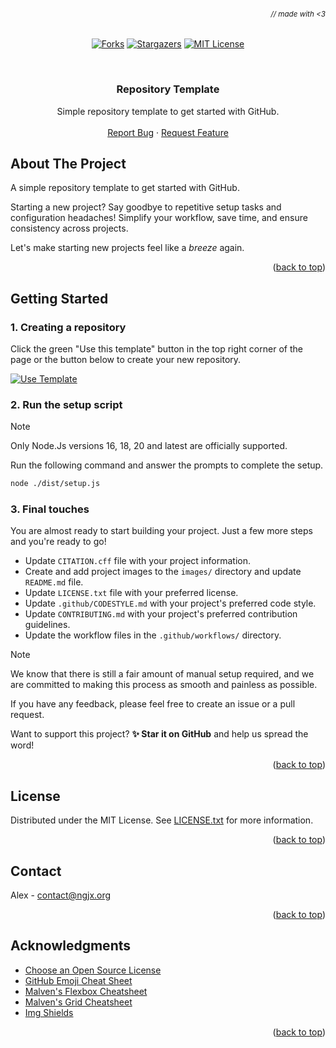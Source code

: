###### _<div align="right"><sub>// made with <3</sub></div>_



<!-- PROJECT SHIELDS -->
<div align="center">

<a href="[forks-url]">[![Forks][forks-shield]][forks-url]</a>
<a href="[stars-url]">[![Stargazers][stars-shield]][stars-url]</a>
<a href="[license-url]">[![MIT License][license-shield]][license-url]</a>

</div>

<!-- PROJECT LOGO -->
<br />
<div align="center">
  <h3 align="center">Repository Template</h3>

  <p align="center">
    Simple repository template to get started with GitHub.
    <br />
    <br />
    <a href="https://github.com/caffeine-addictt/template/issues">Report Bug</a>
    ·
    <a href="https://github.com/caffeine-addictt/template/issues">Request Feature</a>
  </p>
</div>

<!-- ABOUT THE PROJECT -->

## About The Project

A simple repository template to get started with GitHub.

Starting a new project?
Say goodbye to repetitive setup tasks and configuration headaches!
Simplify your workflow, save time, and ensure consistency across projects.

Let's make starting new projects feel like a _breeze_ again.

<p align="right">(<a href="#readme-top">back to top</a>)</p>

## Getting Started

### 1. Creating a repository

Click the green "Use this template" button in the top right corner of the page
or the button below to create your new repository.

[![Use Template][badge-use]][use-url]

### 2. Run the setup script

> [!NOTE]
> Only Node.Js versions 16, 18, 20 and latest are officially supported.

Run the following command and answer the prompts to complete the setup.

```sh
node ./dist/setup.js
```

### 3. Final touches

You are almost ready to start building your project.
Just a few more steps and you're ready to go!

- Update `CITATION.cff` file with your project information.
- Create and add project images to the `images/` directory
  and update `README.md` file.
- Update `LICENSE.txt` file with your preferred license.
- Update `.github/CODESTYLE.md` with your project's preferred code style.
- Update `CONTRIBUTING.md` with your project's preferred contribution guidelines.
- Update the workflow files in the `.github/workflows/` directory.

> [!NOTE]
> We know that there is still a fair amount of manual setup required,
> and we are committed to making this process as smooth and painless as possible.
>
> If you have any feedback, please feel free to create an issue or a pull request.

Want to support this project? **✨ Star it on GitHub** and help us spread the word!

<p align="right">(<a href="#readme-top">back to top</a>)</p>

<!-- LICENSE -->

## License

Distributed under the MIT License. See [LICENSE.txt](./LICENSE.txt) for more information.

<p align="right">(<a href="#readme-top">back to top</a>)</p>

<!-- CONTACT -->

## Contact

Alex - [contact@ngjx.org](mailto:contact@ngjx.org)

<p align="right">(<a href="#readme-top">back to top</a>)</p>

<!-- ACKNOWLEDGMENTS -->

## Acknowledgments

- [Choose an Open Source License](https://choosealicense.com)
- [GitHub Emoji Cheat Sheet](https://www.webpagefx.com/tools/emoji-cheat-sheet)
- [Malven's Flexbox Cheatsheet](https://flexbox.malven.co/)
- [Malven's Grid Cheatsheet](https://grid.malven.co/)
- [Img Shields](https://shields.io)

<p align="right">(<a href="#readme-top">back to top</a>)</p>

<!-- MARKDOWN LINKS & IMAGES -->
<!-- https://www.markdownguide.org/basic-syntax/#reference-style-links -->

[forks-shield]: https://img.shields.io/github/forks/caffeine-addictt/template.svg?style=for-the-badge
[forks-url]: https://github.com/caffeine-addictt/template/network/members
[stars-shield]: https://img.shields.io/github/stars/caffeine-addictt/template.svg?style=for-the-badge&color=yellow
[stars-url]: https://github.com/caffeine-addictt/template/stargazers
[license-shield]: https://img.shields.io/github/license/caffeine-addictt/template.svg?style=for-the-badge
[license-url]: https://github.com/caffeine-addictt/template/blob/main/LICENSE
[use-url]: https://github.com/new?template_name=template&template_owner=caffeine-addictt
[badge-use]: https://img.shields.io/badge/Use%20template-FFFFFF?style=for-the-badge
